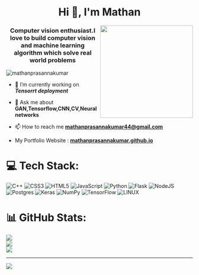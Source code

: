 
<h1 align="center">Hi 👋, I'm Mathan</h1>
<img align='right' width='250' src="https://camo.githubusercontent.com/c1dcb74cc1c1835b1d716f5051499a2814c683c806b15f04b0eba492863703e9/68747470733a2f2f63646e2e6472696262626c652e636f6d2f75736572732f3733303730332f73637265656e73686f74732f363538313234332f6176656e746f2e676966">
<h3 align="center">Computer vision enthusiast.I love to build computer vision and machine learning algorithm which solve real world problems</h3>

<p align="left"> <img src="https://komarev.com/ghpvc/?username=mathanprasannakumar&label=Profile%20views&color=0e75b6&style=flat" alt="mathanprasannakumar" /> </p>

- 🔭 I’m currently working on ***Tensorrt deployment***

- 💬 Ask me about **GAN,Tensorflow,CNN,CV,Neural networks**

- 📫 How to reach me **mathanprasannakumar44@gmail.com**
- My Portfolio Website : <a href= "https://mathanprasannakumar.github.io/" target="_blank"><b>mathanprasannakumar.github.io</b></a>


# 💻 Tech Stack:
![C++](https://img.shields.io/badge/c++-%2300599C.svg?style=plastic&logo=c%2B%2B&logoColor=white) ![CSS3](https://img.shields.io/badge/css3-%231572B6.svg?style=plastic&logo=css3&logoColor=white) ![HTML5](https://img.shields.io/badge/html5-%23E34F26.svg?style=plastic&logo=html5&logoColor=white) ![JavaScript](https://img.shields.io/badge/javascript-%23323330.svg?style=plastic&logo=javascript&logoColor=%23F7DF1E) ![Python](https://img.shields.io/badge/python-3670A0?style=plastic&logo=python&logoColor=ffdd54) ![Flask](https://img.shields.io/badge/flask-%23000.svg?style=plastic&logo=flask&logoColor=white) ![NodeJS](https://img.shields.io/badge/node.js-6DA55F?style=plastic&logo=node.js&logoColor=white) ![Postgres](https://img.shields.io/badge/postgres-%23316192.svg?style=plastic&logo=postgresql&logoColor=white) ![Keras](https://img.shields.io/badge/Keras-%23D00000.svg?style=plastic&logo=Keras&logoColor=white) ![NumPy](https://img.shields.io/badge/numpy-%23013243.svg?style=plastic&logo=numpy&logoColor=white) ![TensorFlow](https://img.shields.io/badge/TensorFlow-%23FF6F00.svg?style=plastic&logo=TensorFlow&logoColor=white) ![LINUX](https://img.shields.io/badge/Linux-FCC624?style=plastic&logo=linux&logoColor=black)
# 📊 GitHub Stats:
![](https://github-readme-stats.vercel.app/api?username=mathanprasannakumar&theme=nightowl&hide_border=false&include_all_commits=false&count_private=false)<br/>
![](https://github-readme-streak-stats.herokuapp.com/?user=mathanprasannakumar&theme=nightowl&hide_border=false)<br/>
![](https://github-readme-stats.vercel.app/api/top-langs/?username=mathanprasannakumar&theme=nightowl&hide_border=false&include_all_commits=false&count_private=false&layout=compact)

---
[![](https://visitcount.itsvg.in/api?id=mathanprasannakumar&icon=0&color=0)](https://visitcount.itsvg.in)

<!-- Proudly created with GPRM ( https://gprm.itsvg.in ) -->

